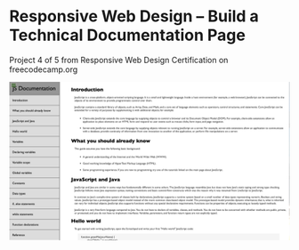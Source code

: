 # Responsive Web Design – Build a Technical Documentation Page

Project 4 of 5 from Responsive Web Design Certification on freecodecamp.org

![screenshot of webpage](screenshot.png "Webpage")
